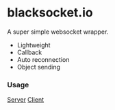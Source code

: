 # blacksocket.io

A super simple websocket wrapper.

* Lightweight
* Callback
* Auto reconnection
* Object sending

### Usage
[Server](https://github.com/blackmiaool/blacksocket.io/tree/master/test/server/index.js)
[Client](https://github.com/blackmiaool/blacksocket.io/tree/master/test/client/index.js)